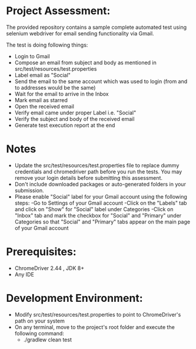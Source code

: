 # Project Assessment:
The provided repository contains a sample complete automated test using selenium webdriver for email sending functionality via Gmail.

The test is doing following things:
- Login to Gmail
- Compose an email from subject and body as mentioned in src/test/resources/test.properties
- Label email as "Social"
- Send the email to the same account which was used to login (from and to addresses would be the same)
- Wait for the email to arrive in the Inbox
- Mark email as starred
- Open the received email
- Verify email came under proper Label i.e. "Social"
- Verify the subject and body of the received email
- Generate test execution report at the end

# Notes
- Update the src/test/resources/test.properties file to replace dummy credentials and chromedriver path before you run the tests. You may remove your login details before submitting this assessment.
- Don't include downloaded packages or auto-generated folders in your submission.
- Please enable "Social" label for your Gmail account using the following steps:
    -Go to Settings of your Gmail account
    -Click on the "Labels" tab and click on "Show" for "Social" label under Categories
    -Click on "Inbox" tab and mark the checkbox for "Social" and "Primary" under Categories so that "Social" and "Primary" tabs appear on the main page of your Gmail account


# Prerequisites:
- ChromeDriver 2.44 , JDK 8+
- Any IDE

# Development Environment:
- Modify src/test/resources/test.properties to point to ChromeDriver's path on your system
- On any terminal, move to the project's root folder and execute the following command:
    - ./gradlew clean test
